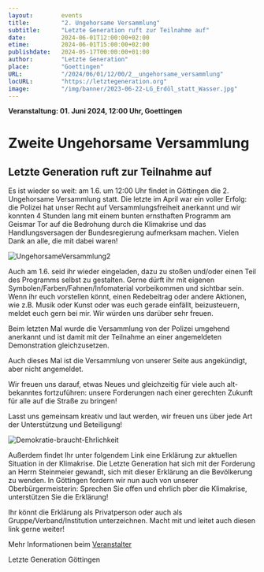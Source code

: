 ```yaml
---
layout:        events
title:         "2. Ungehorsame Versammlung"
subtitle:      "Letzte Generation ruft zur Teilnahme auf"
date:          2024-06-01T12:00:00+02:00
etime:         2024-06-01T15:00:00+02:00
publishdate:   2024-05-17T00:00:00+01:00
author:        "Letzte Generation"
place:         "Goettingen"
URL:           "/2024/06/01/12/00/2__ungehorsame_versammlung"
locURL:        "https://letztegeneration.org"
image:         "/img/banner/2023-06-22-LG_Erdöl_statt_Wasser.jpg"
---
```


**Veranstaltung: 01. Juni 2024, 12:00 Uhr, Goettingen**

Zweite Ungehorsame Versammlung
===========

Letzte Generation ruft zur Teilnahme auf
-----------
Es ist wieder so weit: am 1.6. um 12:00 Uhr findet in Göttingen die 2. Ungehorsame Versammlung statt. Die letzte im April war ein voller Erfolg: die Polizei hat unser Recht auf Versammlungsfreiheit anerkannt und wir konnten 4 Stunden lang mit einem bunten  ernsthaften Programm am Geismar Tor auf die Bedrohung durch die Klimakrise und das Handlungsversagen der Bundesregierung aufmerksam machen. Vielen Dank an alle, die mit dabei waren!

![UngehorsameVersammlung2](/img/event/2024-06-01-UngehorsameVersammlung2.jpg)

Auch am 1.6. seid ihr wieder eingeladen, dazu zu stoßen und/oder einen Teil des Programms selbst zu gestalten. Gerne dürft ihr mit eigenen Symbolen/Farben/Fahnen/Infomaterial vorbeikommen und sichtbar sein. Wenn ihr euch vorstellen könnt, einen Redebeitrag oder andere Aktionen, wie z.B. Musik oder Kunst oder was euch gerade einfällt, beizusteuern, meldet euch gern bei mir. Wir würden uns darüber sehr freuen.

Beim letzten Mal wurde die Versammlung von der Polizei umgehend anerkannt und ist damit mit der Teilnahme an einer angemeldeten Demonstration gleichzusetzen. 

Auch dieses Mal ist die Versammlung von unserer Seite aus angekündigt, aber nicht angemeldet. 

Wir freuen uns darauf, etwas Neues und gleichzeitig für viele auch alt-bekanntes fortzuführen: unsere Forderungen nach einer gerechten Zukunft für alle auf die Straße zu bringen!

Lasst uns gemeinsam kreativ und laut werden, wir freuen uns über jede Art der Unterstützung und Beteiligung!

![Demokratie-braucht-Ehrlichkeit](/img/event/2024-06-01-Demokratie-braucht-Ehrlichkeit.jpg)

Außerdem findet Ihr unter folgendem Link eine Erklärung zur aktuellen Situation in der Klimakrise. Die Letzte Generation hat sich mit der Forderung an Herrn Steinmeier gewandt, sich mit dieser Erklärung an die Bevölkerung zu wenden. In Göttingen fordern wir nun auch von unserer Oberbürgermeisterin: Sprechen Sie offen und ehrlich pber die Klimakrise, unterstützen Sie die Erklärung! 

Ihr könnt die Erklärung als Privatperson oder auch als Gruppe/Verband/Institution unterzeichnen. Macht mit und leitet auch diesen link gerne weiter!




Mehr Informationen beim
[Veranstalter](https://letztegeneration.org/erklärung)

Letzte Generation Göttingen

